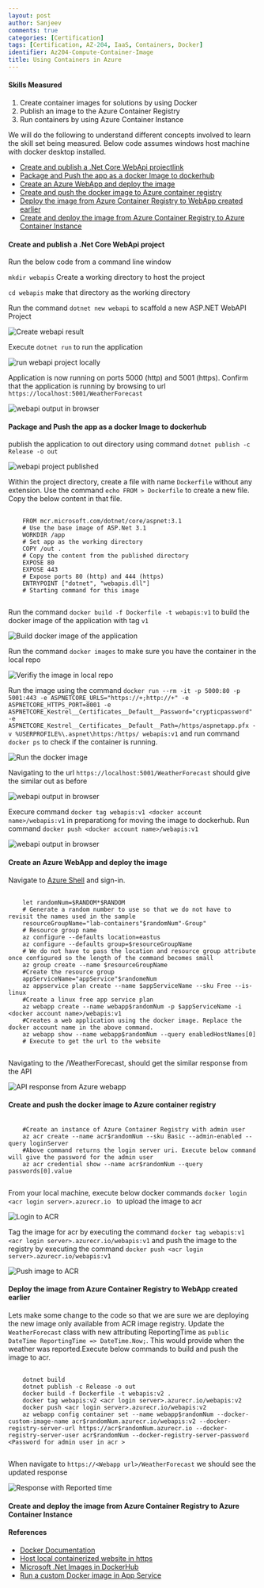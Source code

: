 ```yaml
---
layout: post
author: Sanjeev
comments: true
categories: [Certification]
tags: [Certification, AZ-204, IaaS, Containers, Docker]
identifier: Az204-Compute-Container-Image
title: Using Containers in Azure 
---
```

#### Skills Measured
1. Create container images for solutions by using Docker
1. Publish an image to the Azure Container Registry
1. Run containers by using Azure Container Instance

We will do the following to understand different concepts involved to learn the skill set being measured. Below code assumes windows host machine with docker desktop installed. 
+ [Create and publish a .Net Core WebApi projectlink](#create-and-publish-a-net-core-webapi-project)
+ [Package and Push the app as a docker Image to dockerhub](#package-and-push-the-app-as-a-docker-image-to-dockerhub)
+ [Create an Azure WebApp and deploy the image](#create-an-azure-webapp-and-deploy-the-image)
+ [Create and push the docker image to Azure container registry](#create-and-push-the-docker-image-to-azure-container-registry)
+ [Deploy the image from Azure Container Registry to WebApp created earlier](#deploy-the-image-from-azure-container-registry-to-webapp-created-earlier)
+ [Create and deploy the image from Azure Container Registry to Azure Container Instance](#create-and-deploy-the-image-from-azure-container-registry-to-azure-container-instance)

#### Create and publish a .Net Core WebApi project
Run the below code from a command line window

`mkdir webapis` Create a working directory to host the project

`cd webapis` make that directory as the working directory
  
Run the command `dotnet new webapi` to scaffold a new ASP.NET WebAPI Project

![Create webapi result](\assets\images\azure_containers\createwebapiproject.png)

Execute `dotnet run` to run the application

![run webapi project locally](\assets\images\azure_containers\runwebapilocally.png)

Application is now running on ports 5000 (http) and 5001 (https). Confirm that the application is running by browsing to url `https://localhost:5001/WeatherForecast`

![webapi output in browser](\assets\images\azure_containers\webappoutput.png)

#### Package and Push the app as a docker Image to dockerhub
publish the application to out directory using command `dotnet publish -c Release -o out`

![webapi project published](\assets\images\azure_containers\projectpublished.png)

Within the project directory, create a file with name `Dockerfile` without any extension. Use the command `echo FROM > Dockerfile` to create a new file. Copy the below content in that file.

<pre>
  <code>
    FROM mcr.microsoft.com/dotnet/core/aspnet:3.1
    # Use the base image of ASP.Net 3.1
    WORKDIR /app
    # Set app as the working directory
    COPY /out .
    # Copy the content from the published directory
    EXPOSE 80
    EXPOSE 443
    # Expose ports 80 (http) and 444 (https)
    ENTRYPOINT ["dotnet", "webapis.dll"]
    # Starting command for this image
  </code>
</pre>

Run the command `docker build -f Dockerfile -t webapis:v1` to build the docker image of the application with tag `v1`

![Build docker image of the application](\assets\images\azure_containers\builddockerimage.png)

Run the command `docker images` to make sure you have the container in the local repo

![Verifiy the image in local repo](\assets\images\azure_containers\dockerimageinlocalrepo.png)

Run the image using the command `docker run --rm -it -p 5000:80 -p 5001:443 -e ASPNETCORE_URLS="https://+;http://+" -e ASPNETCORE_HTTPS_PORT=8001 -e ASPNETCORE_Kestrel__Certificates__Default__Password="crypticpassword" -e ASPNETCORE_Kestrel__Certificates__Default__Path=/https/aspnetapp.pfx -v %USERPROFILE%\.aspnet\https:/https/ webapis:v1` and run command `docker ps` to check if the container is running.

![Run the docker image](\assets\images\azure_containers\rundockerimage.png)

Navigating to the url `https://localhost:5001/WeatherForecast` should give the similar out as before

![webapi output in browser](\assets\images\azure_containers\webappoutput.png)

Execure command `docker tag webapis:v1 <docker account name>/webapis:v1` in preparationg for moving the image to dockerhub. Run command `docker push <docker account name>/webapis:v1`

![webapi output in browser](\assets\images\azure_containers\pushimagetodhub.png)

#### Create an Azure WebApp and deploy the image
Navigate to [Azure Shell](https://shell.azure.com/) and sign-in. 

<pre>
  <code>
    let randomNum=$RANDOM*$RANDOM
    # Generate a random number to use so that we do not have to revisit the names used in the sample
    resourceGroupName="lab-containers"$randomNum"-Group"
    # Resource group name
    az configure --defaults location=eastus
    az configure --defaults group=$resourceGroupName
    # We do not have to pass the location and resource group attribute once configured so the length of the command becomes small
    az group create --name $resourceGroupName
    #Create the resource group
    appServiceName="appService"$randomeNum
    az appservice plan create --name $appServiceName --sku Free --is-linux
    #Create a linux free app service plan
    az webapp create --name webapp$randomNum -p $appServiceName -i &lt;docker account name&gt;/webapis:v1
    #Creates a web application using the docker image. Replace the docker account name in the above command.
    az webapp show --name webapp$randomNum --query enabledHostNames[0]
    # Execute to get the url to the website
  </code>
</pre>

Navigating to the <url returned>/WeatherForecast, should get the similar response from the API

![API response from Azure webapp](\assets\images\azure_containers\apiresponseinazure.png)

#### Create and push the docker image to Azure container registry

<pre>
  <code>
    #Create an instance of Azure Container Registry with admin user
    az acr create --name acr$randomNum --sku Basic --admin-enabled --query loginServer
    #Above command returns the login server uri. Execute below command will give the password for the admin user
    az acr credential show --name acr$randomNum --query passwords[0].value    
  </code>
</pre>

From your local machine, execute below docker commands `docker login <acr login server>.azurecr.io ` to upload the image to acr

![Login to ACR](\assets\images\azure_containers\logintoacr.png)

Tag the image for acr by executing the command `docker tag webapis:v1 <acr login server>.azurecr.io/webapis:v1` and push the image to the registry by executing the command `docker push <acr login server>.azurecr.io/webapis:v1`

![Push image to ACR](\assets\images\azure_containers\pushimagetoacr.png)

#### Deploy the image from Azure Container Registry to WebApp created earlier
Lets make some change to the code so that we are sure we are deploying the new image only available from ACR image registry. Update the `WeatherForecast` class with new attributing ReportingTime as `public DateTime ReportingTime => DateTime.Now;`. This would provide when the weather was reported.Execute below commands to build and push the image to acr.

<pre>
  <code>
    dotnet build
    dotnet publish -c Release -o out
    docker build -f Dockerfile -t webapis:v2 .
    docker tag webapis:v2 &lt;acr login server&gt;.azurecr.io/webapis:v2
    docker push &lt;acr login server&gt;.azurecr.io/webapis:v2
    az webapp config container set --name webapp$randomNum --docker-custom-image-name acr$randomNum.azurecr.io/webapis:v2 --docker-registry-server-url https://acr$randomNum.azurecr.io --docker-registry-server-user acr$randomNum --docker-registry-server-password &lt;Password for admin user in acr &gt;
  </code>
</pre>

When navigate to `https://<Webapp url>/WeatherForecast` we should see the updated response

![Response with Reported time](\assets\images\azure_containers\updatedimageonwebapp.png)

#### Create and deploy the image from Azure Container Registry to Azure Container Instance


#### References
* [Docker Documentation](https://docs.docker.com/) 
* [Host local containerized website in https](https://github.com/dotnet/dotnet-docker/blob/master/samples/host-aspnetcore-https.md)
* [Microsoft .Net Images in DockerHub](https://hub.docker.com/_/microsoft-dotnet-core)
* [Run a custom Docker image in App Service](https://docs.microsoft.com/en-us/azure/app-service/containers/tutorial-custom-docker-image)

<script>hljs.initHighlightingOnLoad();</script>